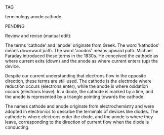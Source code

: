 TAG

terminology
anode
cathode

PENDING

Review and revise (manual edit):

The terms 'cathode' and 'anode' originate from Greek. The word 'kathodos' means downward path. The word 'anodos' means upward path. Michael Faraday introduced these terms in the 1830s. He conceived the cathode as where current exits (down) and the anode as where current enters (up) the device.

Despite our current understanding that electrons flow in the opposite direction, these terms are still used. The cathode is the electrode where reduction occurs (electrons enter), while the anode is where oxidation occurs (electrons leave). In a diode, the cathode is marked by a line, and the anode is represented by a triangle pointing towards the cathode.

The names cathode and anode originate from electrochemistry and were adopted in electronics to describe the terminals of devices like diodes. The cathode is where electrons enter the diode, and the anode is where they leave, corresponding to the direction of current flow when the diode is conducting.
